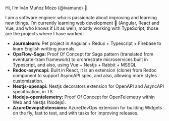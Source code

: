 Hi, I’m Iván Muñoz Mozo (@ivamuno) 👋

I am a software enginerr who is passionate about improving and learning new things.
I’m currently learning web development 👀 (Angular, React and Vue, and who knows if Lit as well), mostly working with TypeScript, those are the projects where I have worked:

+ **Journalearn:** Pet project in Angular + Redux + Typescript + Firebase to learn English writting journals.
+ **OpsFlow-Saga:** Proof Of Concept for Saga pattern (translated from eventuate-tram framework) to orchrestrate microservices built in Typescript, and also, using Vue + Nestjs + Rabbit + MSSQL.
+ **Redoc-asyncapi:** Built in React, it is an extension (clone) from Redoc component to support AsyncAPI spec, and also, allowing more styles customization.
+ **Nestjs-openapi:** Nestjs decorators extension for OpenAPI and AsyncAPI specification, in TS.
+ **Nodejs-opentelemetry:** Proof Of Concept for OpenTelemetry within Web and Nestjs (Nodejs).
+ **AzureDevopsExtensions:** AzureDevOps extension for building Widgets on the fly, fast to test, and with tasks for improving releases.

<!---
ivamuno/ivamuno is a ✨ special ✨ repository because its `README.md` (this file) appears on your GitHub profile.
You can click the Preview link to take a look at your changes.
--->
